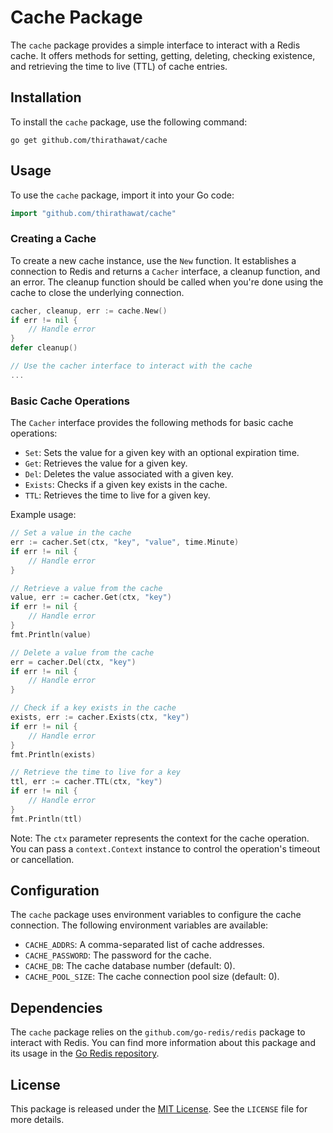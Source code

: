 # Cache Package

The `cache` package provides a simple interface to interact with a Redis cache. It offers methods for setting, getting, deleting, checking existence, and retrieving the time to live (TTL) of cache entries.

## Installation

To install the `cache` package, use the following command:

```shell
go get github.com/thirathawat/cache
```

## Usage

To use the `cache` package, import it into your Go code:

```go
import "github.com/thirathawat/cache"
```

### Creating a Cache

To create a new cache instance, use the `New` function. It establishes a connection to Redis and returns a `Cacher` interface, a cleanup function, and an error. The cleanup function should be called when you're done using the cache to close the underlying connection.

```go
cacher, cleanup, err := cache.New()
if err != nil {
    // Handle error
}
defer cleanup()

// Use the cacher interface to interact with the cache
...
```

### Basic Cache Operations

The `Cacher` interface provides the following methods for basic cache operations:

- `Set`: Sets the value for a given key with an optional expiration time.
- `Get`: Retrieves the value for a given key.
- `Del`: Deletes the value associated with a given key.
- `Exists`: Checks if a given key exists in the cache.
- `TTL`: Retrieves the time to live for a given key.

Example usage:

```go
// Set a value in the cache
err := cacher.Set(ctx, "key", "value", time.Minute)
if err != nil {
    // Handle error
}

// Retrieve a value from the cache
value, err := cacher.Get(ctx, "key")
if err != nil {
    // Handle error
}
fmt.Println(value)

// Delete a value from the cache
err = cacher.Del(ctx, "key")
if err != nil {
    // Handle error
}

// Check if a key exists in the cache
exists, err := cacher.Exists(ctx, "key")
if err != nil {
    // Handle error
}
fmt.Println(exists)

// Retrieve the time to live for a key
ttl, err := cacher.TTL(ctx, "key")
if err != nil {
    // Handle error
}
fmt.Println(ttl)
```

Note: The `ctx` parameter represents the context for the cache operation. You can pass a `context.Context` instance to control the operation's timeout or cancellation.

## Configuration

The `cache` package uses environment variables to configure the cache connection. The following environment variables are available:

- `CACHE_ADDRS`: A comma-separated list of cache addresses.
- `CACHE_PASSWORD`: The password for the cache.
- `CACHE_DB`: The cache database number (default: 0).
- `CACHE_POOL_SIZE`: The cache connection pool size (default: 0).

## Dependencies

The `cache` package relies on the `github.com/go-redis/redis` package to interact with Redis. You can find more information about this package and its usage in the [Go Redis repository](https://github.com/go-redis/redis).

## License

This package is released under the [MIT License](https://opensource.org/licenses/MIT). See the `LICENSE` file for more details.
